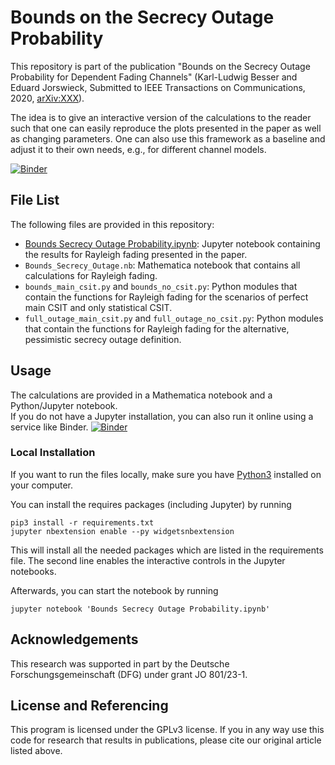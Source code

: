 # Bounds on the Secrecy Outage Probability

This repository is part of the publication "Bounds on the Secrecy Outage
Probability for Dependent Fading Channels" (Karl-Ludwig Besser and Eduard Jorswieck, Submitted to IEEE Transactions on Communications, 2020, [arXiv:XXX](https://arxiv.org/abs/XXX)).

The idea is to give an interactive version of the calculations to the reader
such that one can easily reproduce the plots presented in the paper as well as
changing parameters. One can also use this framework as a baseline and adjust
it to their own needs, e.g., for different channel models.

[![Binder](https://mybinder.org/badge_logo.svg)](https://mybinder.org/v2/gl/klb2%2Fbounds-secrecy-outage/master?filepath=Bounds%20Secrecy%20Outage%20Probability.ipynb)

## File List
The following files are provided in this repository:

* [Bounds Secrecy Outage Probability.ipynb](https://mybinder.org/v2/gl/klb2%2Fbounds-secrecy-outage/master?filepath=Bounds%20Secrecy%20Outage%20Probability.ipynb):
  Jupyter notebook containing the results for Rayleigh fading presented in the
  paper.
* `Bounds_Secrecy_Outage.nb`: Mathematica notebook that contains all
  calculations for Rayleigh fading.
* `bounds_main_csit.py` and `bounds_no_csit.py`: Python modules that contain
  the functions for Rayleigh fading for the scenarios of perfect main CSIT and
  only statistical CSIT.
* `full_outage_main_csit.py` and `full_outage_no_csit.py`: Python modules that
  contain the functions for Rayleigh fading for the alternative, pessimistic
  secrecy outage definition.


## Usage
The calculations are provided in a Mathematica notebook and a Python/Jupyter
notebook.  
If you do not have a Jupyter installation, you can also run it online using a
service like Binder.
[![Binder](https://mybinder.org/badge_logo.svg)](https://mybinder.org/v2/gl/klb2%2Fbounds-secrecy-outage/master?filepath=Bounds%20Secrecy%20Outage%20Probability.ipynb)

### Local Installation
If you want to run the files locally, make sure you have 
[Python3](https://www.python.org/downloads/) installed on your computer.

You can install the requires packages (including Jupyter) by running
```
pip3 install -r requirements.txt
jupyter nbextension enable --py widgetsnbextension
```
This will install all the needed packages which are listed in the requirements 
file. The second line enables the interactive controls in the Jupyter
notebooks.

Afterwards, you can start the notebook by running
```
jupyter notebook 'Bounds Secrecy Outage Probability.ipynb'
```


## Acknowledgements
This research was supported in part by the Deutsche Forschungsgemeinschaft
(DFG) under grant JO 801/23-1.


## License and Referencing
This program is licensed under the GPLv3 license. If you in any way use this
code for research that results in publications, please cite our original
article listed above.

